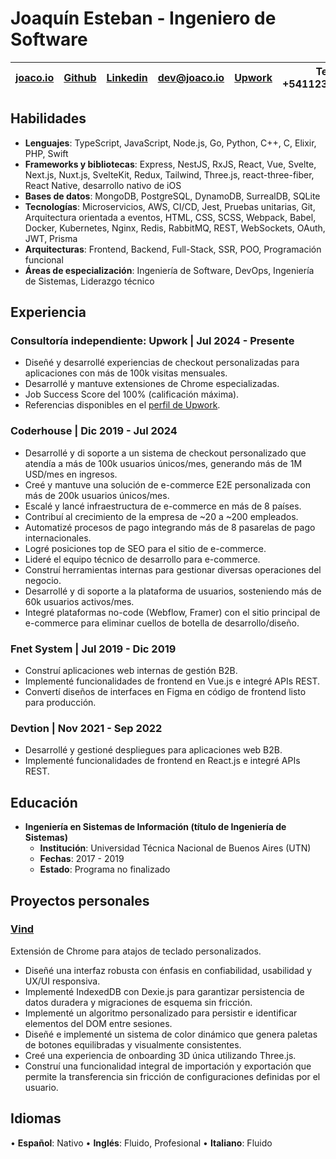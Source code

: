 # Joaquín Esteban - Ingeniero de Software

| [joaco.io](https://joaco.io) | [Github](https://github.com/joacoesteban) | [Linkedin](https://www.linkedin.com/in/joaquin-esteban/) | [dev@joaco.io](mailto:dev@joaco.io) | [Upwork](https://upwork.com/freelancers/joaco) | Tel: +541123869287 |
| ---------------------------- | ----------------------------------------- | -------------------------------------------------------- | ----------------------------------- | ---------------------------------------------- | ------------------ |

## Habilidades

- **Lenguajes**: TypeScript, JavaScript, Node.js, Go, Python, C++, C, Elixir, PHP, Swift
- **Frameworks y bibliotecas**: Express, NestJS, RxJS, React, Vue, Svelte, Next.js, Nuxt.js, SvelteKit, Redux, Tailwind, Three.js, react-three-fiber, React Native, desarrollo nativo de iOS
- **Bases de datos**: MongoDB, PostgreSQL, DynamoDB, SurrealDB, SQLite
- **Tecnologías**: Microservicios, AWS, CI/CD, Jest, Pruebas unitarias, Git, Arquitectura orientada a eventos, HTML, CSS, SCSS, Webpack, Babel, Docker, Kubernetes, Nginx, Redis, RabbitMQ, REST, WebSockets, OAuth, JWT, Prisma
- **Arquitecturas**: Frontend, Backend, Full-Stack, SSR, POO, Programación funcional
- **Áreas de especialización**: Ingeniería de Software, DevOps, Ingeniería de Sistemas, Liderazgo técnico

## Experiencia

### Consultoría independiente: Upwork | Jul 2024 - Presente
- Diseñé y desarrollé experiencias de checkout personalizadas para aplicaciones con más de 100k visitas mensuales.
- Desarrollé y mantuve extensiones de Chrome especializadas.
- Job Success Score del 100% (calificación máxima).
- Referencias disponibles en el [perfil de Upwork](https://upwork.com/freelancers/joaco).

### Coderhouse | Dic 2019 - Jul 2024

- Desarrollé y di soporte a un sistema de checkout personalizado que atendía a más de 100k usuarios únicos/mes, generando más de 1M USD/mes en ingresos.
- Creé y mantuve una solución de e-commerce E2E personalizada con más de 200k usuarios únicos/mes.
- Escalé y lancé infraestructura de e-commerce en más de 8 países.
- Contribuí al crecimiento de la empresa de ~20 a ~200 empleados.
- Automatizé procesos de pago integrando más de 8 pasarelas de pago internacionales.
- Logré posiciones top de SEO para el sitio de e-commerce.
- Lideré el equipo técnico de desarrollo para e-commerce.
- Construí herramientas internas para gestionar diversas operaciones del negocio.
- Desarrollé y di soporte a la plataforma de usuarios, sosteniendo más de 60k usuarios activos/mes.
- Integré plataformas no-code (Webflow, Framer) con el sitio principal de e-commerce para eliminar cuellos de botella de desarrollo/diseño.

### Fnet System | Jul 2019 - Dic 2019

- Construí aplicaciones web internas de gestión B2B.
- Implementé funcionalidades de frontend en Vue.js e integré APIs REST.
- Convertí diseños de interfaces en Figma en código de frontend listo para producción.

### Devtion | Nov 2021 - Sep 2022

- Desarrollé y gestioné despliegues para aplicaciones web B2B.
- Implementé funcionalidades de frontend en React.js e integré APIs REST.

## Educación
- **Ingeniería en Sistemas de Información (título de Ingeniería de Sistemas)**
    - **Institución**: Universidad Técnica Nacional de Buenos Aires (UTN)
    - **Fechas**: 2017 - 2019
    - **Estado**: Programa no finalizado

## Proyectos personales

### [Vind](https://vind-works.io)

Extensión de Chrome para atajos de teclado personalizados.

- Diseñé una interfaz robusta con énfasis en confiabilidad, usabilidad y UX/UI responsiva.
- Implementé IndexedDB con Dexie.js para garantizar persistencia de datos duradera y migraciones de esquema sin fricción.
- Implementé un algoritmo personalizado para persistir e identificar elementos del DOM entre sesiones. 
- Diseñé e implementé un sistema de color dinámico que genera paletas de botones equilibradas y visualmente consistentes.
- Creé una experiencia de onboarding 3D única utilizando Three.js.
- Construí una funcionalidad integral de importación y exportación que permite la transferencia sin fricción de configuraciones definidas por el usuario.

## Idiomas

• **Español**: Nativo
• **Inglés**: Fluido, Profesional
• **Italiano**: Fluido
